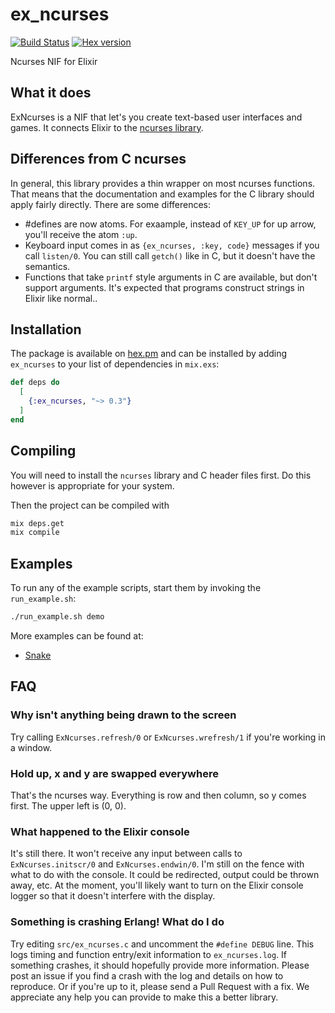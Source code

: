 # ex_ncurses

[![Build Status](https://travis-ci.org/jfreeze/ex_ncurses.svg?branch=master)](https://travis-ci.org/jfreeze/ex_ncurses)
[![Hex version](https://img.shields.io/hexpm/v/ex_ncurses.svg "Hex version")](https://hex.pm/packages/ex_ncurses)

Ncurses NIF for Elixir

## What it does

ExNcurses is a NIF that let's you create text-based user interfaces and games.
It connects Elixir to the [ncurses
library](https://www.gnu.org/software/ncurses/ncurses.html).

## Differences from C ncurses

In general, this library provides a thin wrapper on most ncurses functions.
That means that the documentation and examples for the C library should apply
fairly directly. There are some differences:

* #defines are now atoms. For exaample, instead of `KEY_UP` for up arrow, you'll
  receive the atom `:up`.
* Keyboard input comes in as `{ex_ncurses, :key, code}` messages if you call
  `listen/0`. You can still call `getch()` like in C, but it doesn't have the
  semantics.
* Functions that take `printf` style arguments in C are available, but don't
  support arguments. It's expected that programs construct strings in Elixir
  like normal..

## Installation

The package is available on [hex.pm](https://hex.pm/packages/ex_ncurses) and can
be installed by adding `ex_ncurses` to your list of dependencies in `mix.exs`:

```elixir
def deps do
  [
    {:ex_ncurses, "~> 0.3"}
  ]
end
```

## Compiling

You will need to install the `ncurses` library and C header files first. Do this
however is appropriate for your system.

Then the project can be compiled with

```sh
mix deps.get
mix compile
```

## Examples

To run any of the example scripts, start them by invoking the `run_example.sh`:

```sh
./run_example.sh demo
```

More examples can be found at:

* [Snake](https://github.com/fhunleth/snake)

## FAQ

### Why isn't anything being drawn to the screen

Try calling `ExNcurses.refresh/0` or `ExNcurses.wrefresh/1` if you're working in
a window.

### Hold up, x and y are swapped everywhere

That's the ncurses way. Everything is row and then column, so y comes first. The
upper left is (0, 0).

### What happened to the Elixir console

It's still there. It won't receive any input between calls to
`ExNcurses.initscr/0` and `ExNcurses.endwin/0`. I'm still on the fence with what
to do with the console. It could be redirected, output could be thrown away,
etc. At the moment, you'll likely want to turn on the Elixir console logger so
that it doesn't interfere with the display.

### Something is crashing Erlang! What do I do

Try editing `src/ex_ncurses.c` and uncomment the `#define DEBUG` line. This logs
timing and function entry/exit information to `ex_ncurses.log`. If something
crashes, it should hopefully provide more information. Please post an issue if
you find a crash with the log and details on how to reproduce. Or if you're up
to it, please send a Pull Request with a fix. We appreciate any help you can
provide to make this a better library.
